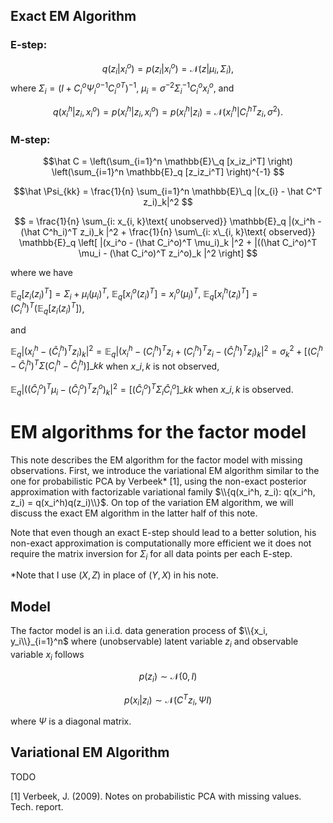 
## Exact EM Algorithm

### E-step:

$$q(z_i|x^o_i) = p(z_i|x^o_i) = \mathcal{N}(z| \mu_i, \Sigma_i),$$
where
$\Sigma_i = (I + C^o_i {\Psi^o_i}^{-1} {C^o_i}^T)^{-1}$,
$\mu_i = \sigma^{-2} \Sigma_i^{-1}C_i^o x^o_i$,
and

$$q(x^h_i|z_i, x_i^o) = p(x^h_i|z_i, x^o_i) = p(x^h_i| z_i) = \mathcal{N}(x^h_i|{C^h_i}^T z_i, \sigma^2).$$

### M-step:

$$\hat C = 
\left(\sum_{i=1}^n \mathbb{E}\_q [x_iz_i^T] \right) 
\left(\sum_{i=1}^n \mathbb{E}_q [z_iz_i^T] \right)^{-1}
$$


$$\hat \Psi_{kk}
= \frac{1}{n} \sum_{i=1}^n \mathbb{E}\_q |(x_{i} - \hat C^T z_i)_k|^2
$$

$$
= \frac{1}{n} \sum_{i: x_{i, k}\text{ unobserved}} \mathbb{E}_q 
    |(x_i^h - (\hat C^h_i)^T z_i)_k |^2
    + \frac{1}{n} \sum\_{i: x\_{i, k}\text{ observed}} \mathbb{E}_q
\left[ |(x_i^o - (\hat C_i^o)^T \mu_i)_k |^2 + |((\hat C_i^o)^T \mu_i - (\hat C_i^o)^T z_i^o)_k |^2 \right]
$$

where we have

$\mathbb{E}_q[z_i(z_i)^T] = \Sigma_i + \mu_i(\mu_i)^T$, 
$\mathbb{E}_q[x_i^o (z_i)^T] = x_i^o(\mu_i)^T$,
$\mathbb{E}_q[x_i^h (z_i)^T] = (C^h_i)^T\left(\mathbb{E}_q[z_i(z_i)^T]\right)$,

and 

$\mathbb{E}_q |(x_i^h - (\hat C^h_i)^T z_i)_k|^2 = \mathbb{E}_q |(x_i^h - (C^h_i)^T z_i + (C^h_i)^T z_i - (\hat C^h_i)^T z_i)_k|^2 = \sigma^2_k + [(C^h_i - \hat C^h_i)^T \Sigma (C^h_i - \hat C^h_i)]\_{kk}$ when $x\_{i, k}$ is not observed, 

$\mathbb{E}_q |((\hat C_i^o)^T \mu_i - (\hat C_i^o)^T z_i^o)_k|^2 
= [(\hat C_i^o)^T \Sigma_i \hat C_i^o ]\_{kk}$ when $x\_{i,k}$ is observed.



# EM algorithms for the factor model

This note describes the EM algorithm for the factor model with missing observations. First, we introduce the variational EM algorithm similar to the one for probabilistic PCA by Verbeek* [1], using the non-exact posterior approximation with factorizable variational family $\\{q(x_i^h, z_i): q(x_i^h, z_i) = q(x_i^h)q(z_i)\\}$. 
On top of the variation EM algorithm, we will discuss the exact EM algorithm in the latter half of this note.

Note that even though an exact E-step should lead to a better solution, his non-exact approximation is computationally more efficient we it does not require the matrix inversion for $\Sigma_i$ for all data points per each E-step.

*Note that I use $(X, Z)$ in place of $(Y, X)$ in his note.


## Model

The factor model is an i.i.d. data generation process of $\\{x_i, y_i\\}_{i=1}^n$ where (unobservable) latent variable $z_i$ and observable variable $x_i$ follows

$$p(z_i) \sim \mathcal{N}(0, I)$$

$$p(x_i|z_i) \sim \mathcal{N}(C^T z_i, \Psi I)$$

where $\Psi$ is a diagonal matrix.


## Variational EM Algorithm

TODO



[1] Verbeek, J. (2009). Notes on probabilistic PCA with missing values. Tech. report.
